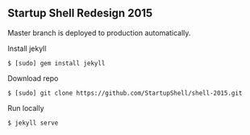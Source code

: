 ## Startup Shell Redesign 2015

Master branch is deployed to production automatically. 

Install jekyll

`$ [sudo] gem install jekyll`

Download repo

`$ [sudo] git clone https://github.com/StartupShell/shell-2015.git`

Run locally

`$ jekyll serve`

